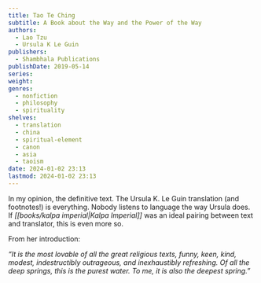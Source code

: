 ```yaml
---
title: Tao Te Ching
subtitle: A Book about the Way and the Power of the Way
authors:
  - Lao Tzu
  - Ursula K Le Guin
publishers:
  - Shambhala Publications
publishDate: 2019-05-14
series: 
weight: 
genres:
  - nonfiction
  - philosophy
  - spirituality
shelves:
  - translation
  - china
  - spiritual-element
  - canon
  - asia
  - taoism
date: 2024-01-02 23:13
lastmod: 2024-01-02 23:13
---
```

In my opinion, the definitive text. The Ursula K. Le Guin translation (and footnotes!) is everything. Nobody listens to language the way Ursula does. If *[[books/kalpa imperial|Kalpa Imperial]]* was an ideal pairing between text and translator, this is even more so.

From her introduction:

_“It is the most lovable of all the great religious texts, funny, keen, kind, modest, indestructibly outrageous, and inexhaustibly refreshing. Of all the deep springs, this is the purest water. To me, it is also the deepest spring.”_

